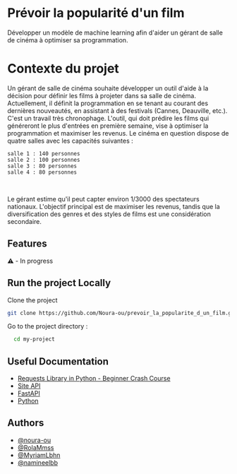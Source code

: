 # Prévoir la popularité d'un film
Développer un modèle de machine learning afin d'aider un gérant de salle de cinéma à optimiser sa programmation.
# Contexte du projet


Un gérant de salle de cinéma souhaite développer un outil d'aide à la décision pour définir les films à projeter dans sa salle de cinéma.  Actuellement, il définit la programmation en se tenant au courant des dernières nouveautés, en assistant à des festivals (Cannes, Deauville, etc.). C'est un travail très chronophage. L'outil, qui doit prédire les films qui généreront le plus d'entrées en première semaine, vise à optimiser la programmation et maximiser les revenus. Le cinéma en question dispose de quatre salles avec les capacités suivantes :

    salle 1 : 140 personnes
    salle 2 : 100 personnes
    salle 3 : 80 personnes
    salle 4 : 80 personnes

​

Le gérant estime qu'il peut capter environ 1/3000 des spectateurs nationaux. L'objectif principal est de maximiser les revenus, tandis que la diversification des genres et des styles de films est une considération secondaire.



## Features
 ⚠️ - In progress


## Run the project Locally

Clone the project

```bash
git clone https://github.com/Noura-ou/prevoir_la_popularite_d_un_film.git
````

Go to the project directory :

```bash
  cd my-project
```


## Useful Documentation

- [Requests Library in Python - Beginner Crash Course](https://www.youtube.com/watch?v=Xi1F2ZMAZ7Q)
- [Site API](https://openweathermap.org/api/hourly-forecast#name5)
- [FastAPI](https://fastapi.tiangolo.com/) 
- [Python](https://docs.python.org/3/)


## Authors

- [@noura-ou](https://github.com/Noura-ou)
- [@RolaMmss](https://github.com/RolaMmss)
- [@MyriamLbhn](https://github.com/MyriamLbhn)
- [@namineelbb ](https://github.com/amineelbb)

